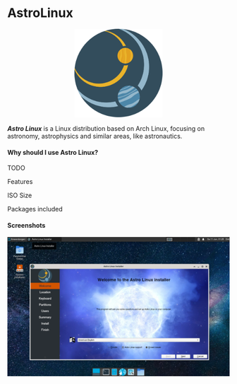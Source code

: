 # AstroLinux

<p align="center">
<img src="assets/astronomy.svg" alt="Astro Linux logo" width="200"/></p>

*__Astro Linux__* is a Linux distribution based on Arch Linux, focusing on astronomy, astrophysics and similar areas, like astronautics.

#### Why should I use Astro Linux?

TODO

Features

ISO Size

Packages included

#### Screenshots

![](assets/Screenshot_AstroLinux.png)